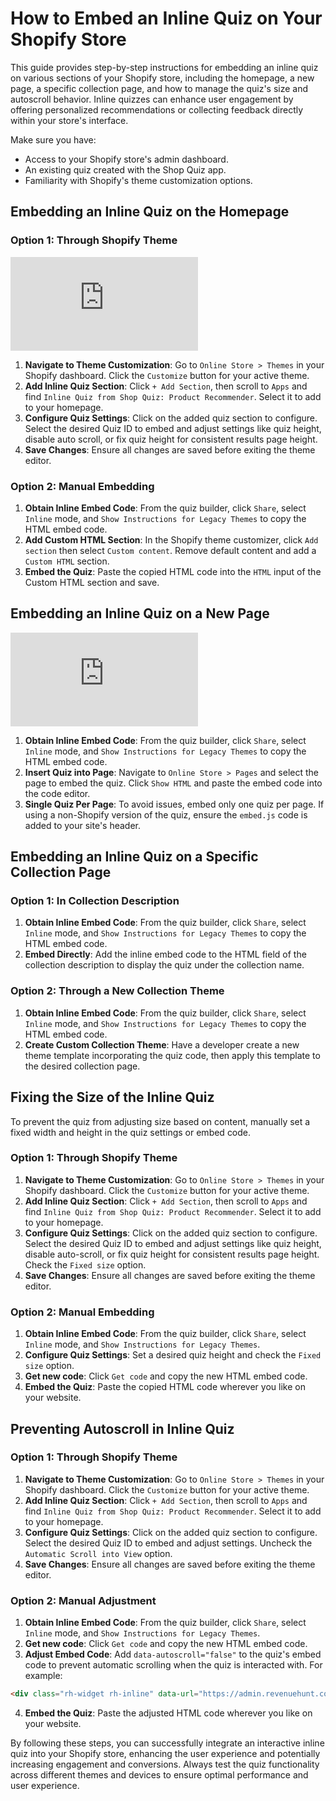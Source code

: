 # How to Embed an Inline Quiz on Your Shopify Store

This guide provides step-by-step instructions for embedding an inline quiz on various sections of your Shopify store, including the homepage, a new page, a specific collection page, and how to manage the quiz's size and autoscroll behavior. Inline quizzes can enhance user engagement by offering personalized recommendations or collecting feedback directly within your store's interface.

Make sure you have:

- Access to your Shopify store's admin dashboard.
- An existing quiz created with the Shop Quiz app.
- Familiarity with Shopify's theme customization options.

## Embedding an Inline Quiz on the Homepage

### Option 1: Through Shopify Theme

<div class="videoWrapper">
<iframe src="https://www.youtube.com/embed/SGEfb-EPCcE?si=ZmignNyehGwF4Ysa" frameborder="0" allow="accelerometer; autoplay; clipboard-write; encrypted-media; gyroscope; picture-in-picture" allowfullscreen></iframe>
</div>

1. **Navigate to Theme Customization**: Go to `Online Store > Themes` in your Shopify dashboard. Click the `Customize` button for your active theme.
2. **Add Inline Quiz Section**: Click `+ Add Section`, then scroll to `Apps` and find `Inline Quiz from Shop Quiz: Product Recommender`. Select it to add to your homepage.
3. **Configure Quiz Settings**: Click on the added quiz section to configure. Select the desired Quiz ID to embed and adjust settings like quiz height, disable auto scroll, or fix quiz height for consistent results page height.
4. **Save Changes**: Ensure all changes are saved before exiting the theme editor.

### Option 2: Manual Embedding

1. **Obtain Inline Embed Code**: From the quiz builder, click `Share`, select `Inline` mode, and `Show Instructions for Legacy Themes` to copy the HTML embed code.
2. **Add Custom HTML Section**: In the Shopify theme customizer, click `Add section` then select `Custom content`. Remove default content and add a `Custom HTML` section.
3. **Embed the Quiz**: Paste the copied HTML code into the `HTML` input of the Custom HTML section and save.

## Embedding an Inline Quiz on a New Page

<div class="videoWrapper">
<iframe src="https://www.youtube.com/embed/Zy1ZFpdtLiQ?si=15XisaE-Y-9-6JTf" frameborder="0" allow="accelerometer; autoplay; clipboard-write; encrypted-media; gyroscope; picture-in-picture" allowfullscreen></iframe>
</div>

1. **Obtain Inline Embed Code**: From the quiz builder, click `Share`, select `Inline` mode, and `Show Instructions for Legacy Themes` to copy the HTML embed code.
2. **Insert Quiz into Page**: Navigate to `Online Store > Pages` and select the page to embed the quiz. Click `Show HTML` and paste the embed code into the code editor.
3. **Single Quiz Per Page**: To avoid issues, embed only one quiz per page. If using a non-Shopify version of the quiz, ensure the `embed.js` code is added to your site's header.

## Embedding an Inline Quiz on a Specific Collection Page

### Option 1: In Collection Description

1. **Obtain Inline Embed Code**: From the quiz builder, click `Share`, select `Inline` mode, and `Show Instructions for Legacy Themes` to copy the HTML embed code.
2. **Embed Directly**: Add the inline embed code to the HTML field of the collection description to display the quiz under the collection name.

### Option 2: Through a New Collection Theme

1. **Obtain Inline Embed Code**: From the quiz builder, click `Share`, select `Inline` mode, and `Show Instructions for Legacy Themes` to copy the HTML embed code.
2. **Create Custom Collection Theme**: Have a developer create a new theme template incorporating the quiz code, then apply this template to the desired collection page.

## Fixing the Size of the Inline Quiz

To prevent the quiz from adjusting size based on content, manually set a fixed width and height in the quiz settings or embed code.

### Option 1: Through Shopify Theme

1. **Navigate to Theme Customization**: Go to `Online Store > Themes` in your Shopify dashboard. Click the `Customize` button for your active theme.
2. **Add Inline Quiz Section**: Click `+ Add Section`, then scroll to `Apps` and find `Inline Quiz from Shop Quiz: Product Recommender`. Select it to add to your homepage.
3. **Configure Quiz Settings**: Click on the added quiz section to configure. Select the desired Quiz ID to embed and adjust settings like quiz height, disable auto-scroll, or fix quiz height for consistent results page height. Check the `Fixed size` option.
4. **Save Changes**: Ensure all changes are saved before exiting the theme editor.

### Option 2: Manual Embedding

1. **Obtain Inline Embed Code**: From the quiz builder, click `Share`, select `Inline` mode, and `Show Instructions for Legacy Themes`.
2. **Configure Quiz Settings**: Set a desired quiz height and check the `Fixed size` option.
3. **Get new code**: Click `Get code` and copy the new HTML embed code.
4. **Embed the Quiz**: Paste the copied HTML code wherever you like on your website.

## Preventing Autoscroll in Inline Quiz

### Option 1: Through Shopify Theme

1. **Navigate to Theme Customization**: Go to `Online Store > Themes` in your Shopify dashboard. Click the `Customize` button for your active theme.
2. **Add Inline Quiz Section**: Click `+ Add Section`, then scroll to `Apps` and find `Inline Quiz from Shop Quiz: Product Recommender`. Select it to add to your homepage.
3. **Configure Quiz Settings**: Click on the added quiz section to configure. Select the desired Quiz ID to embed and adjust settings. Uncheck the `Automatic Scroll into View` option.
4. **Save Changes**: Ensure all changes are saved before exiting the theme editor.

### Option 2: Manual Adjustment

1. **Obtain Inline Embed Code**: From the quiz builder, click `Share`, select `Inline` mode, and `Show Instructions for Legacy Themes`.
2. **Get new code**: Click `Get code` and copy the new HTML embed code.
3. **Adjust Embed Code**: Add `data-autoscroll="false"` to the quiz's embed code to prevent automatic scrolling when the quiz is interacted with. For example:
```html
<div class="rh-widget rh-inline" data-url="https://admin.revenuehunt.com/public/quiz/dbqHqN" data-autoscroll="false" style="margin: 10px auto; width: 100%; height: 600px; display: flex;"></div>
```
4. **Embed the Quiz**: Paste the adjusted HTML code wherever you like on your website.


By following these steps, you can successfully integrate an interactive inline quiz into your Shopify store, enhancing the user experience and potentially increasing engagement and conversions. Always test the quiz functionality across different themes and devices to ensure optimal performance and user experience.
